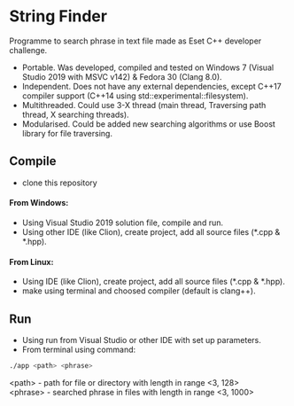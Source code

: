 # String Finder   

Programme to search phrase in text file made as Eset C++ developer challenge.   

* Portable. Was developed, compiled and tested on Windows 7 (Visual Studio 2019 with MSVC v142) & Fedora 30 (Clang 8.0).
* Independent. Does not have any external dependencies, except C\++17 compiler support (C++14 using std\::experimental\::filesystem).
* Multithreaded. Could use 3-X thread (main thread, Traversing path thread, X searching threads).   
* Modularised. Could be added new searching algorithms or use Boost library for file traversing.

## Compile
- clone this repository

#### From Windows:
* Using Visual Studio 2019 solution file, compile and run.
* Using other IDE (like Clion), create project, add all source files (\*.cpp & \*.hpp).

#### From Linux:
* Using IDE (like Clion), create project, add all source files (\*.cpp & \*.hpp).
* make using terminal and choosed compiler (default is clang++).

## Run
- Using run from Visual Studio or other IDE with set up parameters.
- From terminal using command:

```bash
./app <path> <phrase>
```

\<path> - path for file or directory with length in range \<3, 128>  
\<phrase> - searched phrase in files with length in range \<3, 1000>  

